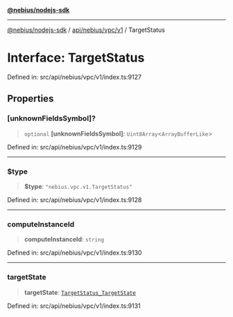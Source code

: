 [**@nebius/nodejs-sdk**](../../../../../README.md)

***

[@nebius/nodejs-sdk](../../../../../README.md) / [api/nebius/vpc/v1](../README.md) / TargetStatus

# Interface: TargetStatus

Defined in: src/api/nebius/vpc/v1/index.ts:9127

## Properties

### \[unknownFieldsSymbol\]?

> `optional` **\[unknownFieldsSymbol\]**: `Uint8Array`\<`ArrayBufferLike`\>

Defined in: src/api/nebius/vpc/v1/index.ts:9129

***

### $type

> **$type**: `"nebius.vpc.v1.TargetStatus"`

Defined in: src/api/nebius/vpc/v1/index.ts:9128

***

### computeInstanceId

> **computeInstanceId**: `string`

Defined in: src/api/nebius/vpc/v1/index.ts:9130

***

### targetState

> **targetState**: [`TargetStatus_TargetState`](../type-aliases/TargetStatus_TargetState.md)

Defined in: src/api/nebius/vpc/v1/index.ts:9131
